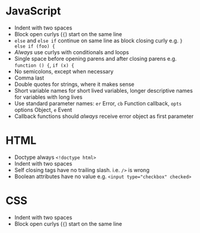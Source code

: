 JavaScript
===

* Indent with two spaces
* Block open curlys (`{`) start on the same line
* `else` and `else if` continue on same line as block closing curly e.g. `} else if (foo) {`
* _Always_ use curlys with conditionals and loops
* Single space before opening parens and after closing parens e.g. `function () {`, `if (x) {`
* No semicolons, except when necessary
* Comma last
* Double quotes for strings, where it makes sense
* Short variable names for short lived variables, longer descriptive names for variables with long lives
* Use standard parameter names: `er` Error, `cb` Function callback, `opts` options Object, `e` Event
* Callback functions should _always_ receive error object as first parameter

HTML
===

* Doctype always `<!doctype html>`
* Indent with two spaces
* Self closing tags have no trailing slash. i.e. `/>` is wrong
* Boolean attributes have no value e.g. `<input type="checkbox" checked>`

CSS
===

* Indent with two spaces
* Block open curlys (`{`) start on the same line
